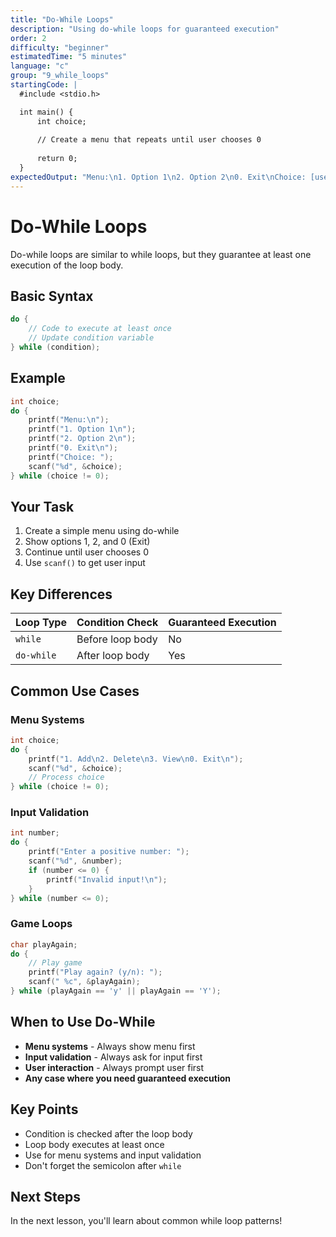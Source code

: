 ```yaml
---
title: "Do-While Loops"
description: "Using do-while loops for guaranteed execution"
order: 2
difficulty: "beginner"
estimatedTime: "5 minutes"
language: "c"
group: "9_while_loops"
startingCode: |
  #include <stdio.h>

  int main() {
      int choice;
      
      // Create a menu that repeats until user chooses 0
      
      return 0;
  }
expectedOutput: "Menu:\n1. Option 1\n2. Option 2\n0. Exit\nChoice: [user input]"
---
```


# Do-While Loops

Do-while loops are similar to while loops, but they guarantee at least one execution of the loop body.

## Basic Syntax

```c
do {
    // Code to execute at least once
    // Update condition variable
} while (condition);
```

## Example

```c
int choice;
do {
    printf("Menu:\n");
    printf("1. Option 1\n");
    printf("2. Option 2\n");
    printf("0. Exit\n");
    printf("Choice: ");
    scanf("%d", &choice);
} while (choice != 0);
```

## Your Task

1. Create a simple menu using do-while
2. Show options 1, 2, and 0 (Exit)
3. Continue until user chooses 0
4. Use `scanf()` to get user input

## Key Differences

| Loop Type  | Condition Check  | Guaranteed Execution |
| ---------- | ---------------- | -------------------- |
| `while`    | Before loop body | No                   |
| `do-while` | After loop body  | Yes                  |

## Common Use Cases

### Menu Systems

```c
int choice;
do {
    printf("1. Add\n2. Delete\n3. View\n0. Exit\n");
    scanf("%d", &choice);
    // Process choice
} while (choice != 0);
```

### Input Validation

```c
int number;
do {
    printf("Enter a positive number: ");
    scanf("%d", &number);
    if (number <= 0) {
        printf("Invalid input!\n");
    }
} while (number <= 0);
```

### Game Loops

```c
char playAgain;
do {
    // Play game
    printf("Play again? (y/n): ");
    scanf(" %c", &playAgain);
} while (playAgain == 'y' || playAgain == 'Y');
```

## When to Use Do-While

- **Menu systems** - Always show menu first
- **Input validation** - Always ask for input first
- **User interaction** - Always prompt user first
- **Any case where you need guaranteed execution**

## Key Points

- Condition is checked after the loop body
- Loop body executes at least once
- Use for menu systems and input validation
- Don't forget the semicolon after `while`

## Next Steps

In the next lesson, you'll learn about common while loop patterns!
